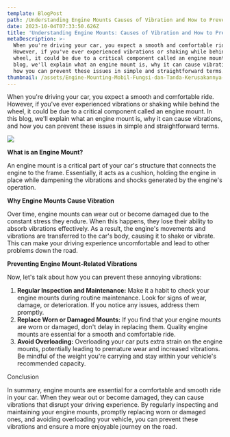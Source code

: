 ```yaml
---
template: BlogPost
path: /Understanding Engine Mounts Causes of Vibration and How to Prevent Them
date: 2023-10-04T07:33:50.626Z
title: 'Understanding Engine Mounts: Causes of Vibration and How to Prevent Them.'
metaDescription: >-
  When you're driving your car, you expect a smooth and comfortable ride.
  However, if you've ever experienced vibrations or shaking while behind the
  wheel, it could be due to a critical component called an engine mount. In this
  blog, we'll explain what an engine mount is, why it can cause vibrations, and
  how you can prevent these issues in simple and straightforward terms.
thumbnail: /assets/Engine-Mounting-Mobil-Fungsi-dan-Tanda-Kerusakannya-Cover.jpg
---
```

When you're driving your car, you expect a smooth and comfortable ride. However, if you've ever experienced vibrations or shaking while behind the wheel, it could be due to a critical component called an engine mount. In this blog, we'll explain what an engine mount is, why it can cause vibrations, and how you can prevent these issues in simple and straightforward terms.

![](/assets/top-engine-mount.jpg)

**What is an Engine Mount?**

An engine mount is a critical part of your car's structure that connects the engine to the frame. Essentially, it acts as a cushion, holding the engine in place while dampening the vibrations and shocks generated by the engine's operation.

**Why Engine Mounts Cause Vibration**

Over time, engine mounts can wear out or become damaged due to the constant stress they endure. When this happens, they lose their ability to absorb vibrations effectively. As a result, the engine's movements and vibrations are transferred to the car's body, causing it to shake or vibrate. This can make your driving experience uncomfortable and lead to other problems down the road.

**Preventing Engine Mount-Related Vibrations**

Now, let's talk about how you can prevent these annoying vibrations:

1. **Regular Inspection and Maintenance:** Make it a habit to check your engine mounts during routine maintenance. Look for signs of wear, damage, or deterioration. If you notice any issues, address them promptly.
2. **Replace Worn or Damaged Mounts:** If you find that your engine mounts are worn or damaged, don't delay in replacing them. Quality engine mounts are essential for a smooth and comfortable ride.
3. **Avoid Overloading:** Overloading your car puts extra strain on the engine mounts, potentially leading to premature wear and increased vibrations. Be mindful of the weight you're carrying and stay within your vehicle's recommended capacity.

Conclusion

In summary, engine mounts are essential for a comfortable and smooth ride in your car. When they wear out or become damaged, they can cause vibrations that disrupt your driving experience. By regularly inspecting and maintaining your engine mounts, promptly replacing worn or damaged ones, and avoiding overloading your vehicle, you can prevent these vibrations and ensure a more enjoyable journey on the road.
